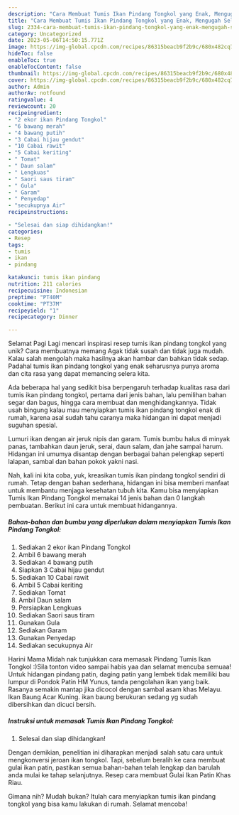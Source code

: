 ```yaml
---
description: "Cara Membuat Tumis Ikan Pindang Tongkol yang Enak, Mengugah Selera"
title: "Cara Membuat Tumis Ikan Pindang Tongkol yang Enak, Mengugah Selera"
slug: 2334-cara-membuat-tumis-ikan-pindang-tongkol-yang-enak-mengugah-selera
category: Uncategorized
date: 2023-05-06T14:50:15.771Z
image: https://img-global.cpcdn.com/recipes/86315beacb9f2b9c/680x482cq70/tumis-ikan-pindang-tongkol-foto-resep-utama.jpg
hideToc: false
enableToc: true
enableTocContent: false
thumbnail: https://img-global.cpcdn.com/recipes/86315beacb9f2b9c/680x482cq70/tumis-ikan-pindang-tongkol-foto-resep-utama.jpg
cover: https://img-global.cpcdn.com/recipes/86315beacb9f2b9c/680x482cq70/tumis-ikan-pindang-tongkol-foto-resep-utama.jpg
author: Admin
authorAv: notfound
ratingvalue: 4
reviewcount: 20
recipeingredient:
- "2 ekor ikan Pindang Tongkol"
- "6 bawang merah"
- "4 bawang putih"
- "3 Cabai hijau gendut"
- "10 Cabai rawit"
- "5 Cabai keriting"
- " Tomat"
- " Daun salam"
- " Lengkuas"
- " Saori saus tiram"
- " Gula"
- " Garam"
- " Penyedap"
- "secukupnya Air"
recipeinstructions:

- "Selesai dan siap dihidangkan!"
categories:
- Resep
tags:
- tumis
- ikan
- pindang

katakunci: tumis ikan pindang 
nutrition: 211 calories
recipecuisine: Indonesian
preptime: "PT40M"
cooktime: "PT37M"
recipeyield: "1"
recipecategory: Dinner

---
```



Selamat Pagi Lagi mencari inspirasi resep tumis ikan pindang tongkol yang unik? Cara membuatnya memang Agak tidak susah dan tidak juga mudah. Kalau salah mengolah maka hasilnya akan hambar dan bahkan tidak sedap. Padahal tumis ikan pindang tongkol yang enak seharusnya punya aroma dan cita rasa yang dapat memancing selera kita.


Ada beberapa hal yang sedikit bisa berpengaruh terhadap kualitas rasa dari tumis ikan pindang tongkol, pertama dari jenis bahan, lalu pemilihan bahan segar dan bagus, hingga cara membuat dan menghidangkannya. Tidak usah bingung kalau mau menyiapkan tumis ikan pindang tongkol enak di rumah, karena asal sudah tahu caranya maka hidangan ini dapat menjadi suguhan spesial.

Lumuri ikan dengan air jeruk nipis dan garam. Tumis bumbu halus di minyak panas, tambahkan daun jeruk, serai, daun salam, dan jahe sampai harum. Hidangan ini umumya disantap dengan berbagai bahan pelengkap seperti lalapan, sambal dan bahan pokok yakni nasi.


Nah, kali ini kita coba, yuk, kreasikan tumis ikan pindang tongkol sendiri di rumah. Tetap dengan bahan sederhana, hidangan ini bisa memberi manfaat untuk membantu menjaga kesehatan tubuh kita. Kamu bisa menyiapkan Tumis Ikan Pindang Tongkol memakai 14 jenis bahan dan 0 langkah pembuatan. Berikut ini cara untuk membuat hidangannya.

<!--inarticleads1-->

##### Bahan-bahan dan bumbu yang diperlukan dalam menyiapkan Tumis Ikan Pindang Tongkol:

1. Sediakan 2 ekor ikan Pindang Tongkol
1. Ambil 6 bawang merah
1. Sediakan 4 bawang putih
1. Siapkan 3 Cabai hijau gendut
1. Sediakan 10 Cabai rawit
1. Ambil 5 Cabai keriting
1. Sediakan  Tomat
1. Ambil  Daun salam
1. Persiapkan  Lengkuas
1. Sediakan  Saori saus tiram
1. Gunakan  Gula
1. Sediakan  Garam
1. Gunakan  Penyedap
1. Sediakan secukupnya Air


Harini Mama Midah nak tunjukkan cara memasak Pindang Tumis Ikan Tongkol :)Sila tonton video sampai habis yaa dan selamat mencuba semuaa! Untuk hidangan pindang patin, daging patin yang lembek tidak memiliki bau lumpur di Pondok Patin HM Yunus, tanda pengolahan ikan yang baik. Rasanya semakin mantap jika dicocol dengan sambal asam khas Melayu. Ikan Baung Acar Kuning. ikan baung berukuran sedang yg sudah dibersihkan dan dicuci bersih. 

<!--inarticleads2-->

##### Instruksi untuk memasak Tumis Ikan Pindang Tongkol:


1. Selesai dan siap dihidangkan!

Dengan demikian, penelitian ini diharapkan menjadi salah satu cara untuk mengkonversi jeroan ikan tongkol. Tapi, sebelum beralih ke cara membuat gulai ikan patin, pastikan semua bahan-bahan telah lengkap dan barulah anda mulai ke tahap selanjutnya. Resep cara membuat Gulai Ikan Patin Khas Riau. 

Gimana nih? Mudah bukan? Itulah cara menyiapkan tumis ikan pindang tongkol yang bisa kamu lakukan di rumah. Selamat mencoba!
